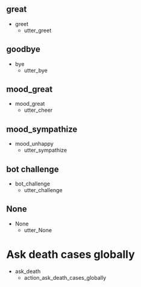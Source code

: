 ## great
* greet
  - utter_greet

## goodbye
* bye
  - utter_bye

## mood_great
* mood_great
  - utter_cheer

## mood_sympathize
* mood_unhappy
  - utter_sympathize

## bot challenge
* bot_challenge
  - utter_challenge

## None
* None
  - utter_None

# Ask death cases globally
* ask_death
  - action_ask_death_cases_globally
